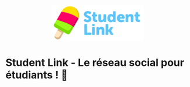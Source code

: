 <br/>
<p align="center">
    <a href="https://studentlink.fr" target="_blank">
        <img width="50%" src="logo.png" alt="StudentLink logo">
    </a>
</p>

# Student Link - Le réseau social pour étudiants ! 🚀

<!--

**Here are some ideas to get you started:**

🙋‍♀️ A short introduction - what is your organization all about?
🌈 Contribution guidelines - how can the community get involved?
👩‍💻 Useful resources - where can the community find your docs? Is there anything else the community should know?
🍿 Fun facts - what does your team eat for breakfast?
🧙 Remember, you can do mighty things with the power of [Markdown](https://docs.github.com/github/writing-on-github/getting-started-with-writing-and-formatting-on-github/basic-writing-and-formatting-syntax)
-->
